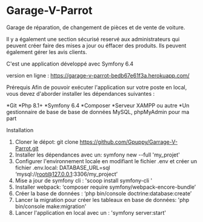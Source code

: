 # Garage-V-Parrot
Garage de réparation, de changement de pièces et de vente de voiture. 

Il y a également une section sécurisé reservé aux administrateurs qui peuvent créer faire des mises a jour ou éffacer des produits. Ils peuvent également gérer les avis clients. 

C'est une application développé avec Symfony 6.4

version en ligne : https://garage-v-parrot-bedb67e61f3a.herokuapp.com/

Prérequis
Afin de pouvoir exécuter l'application sur votre poste en local, vous devez d'aborder installer les dépendances suivantes :

*Git
*Php 8.1+
*Symfony 6.4
*Composer
*Serveur XAMPP ou autre
*Un gestionnaire de base de base de données MySQL, phpMyAdmin pour ma part

Installation

1. Cloner le dépot: git clone https://github.com/Gpuppy/Garrage-V-Parrot.git
2. Installer les dépendances avec un: symfony new --full 'my_projet'
3. Configurer l'environnement locale en modifiant le fichier .env et créer un fichier .env.local:
   DATABASE_URL=sql ‘mysql://root@127.0.0.1:3306/my_project’
4. Mise a jour de symfony cli : 'scoop install symfony-cli '
5. Installer webpack: ‘composer require symfony/webpack-encore-bundle’
6. Créer la base de données : ‘php bin/console doctrine:database:create’
7. Lancer la migration pour créer les tableaux en base de données: 'php bin/console make:migration'
8. Lancer l'application en local avec un : 'symfony server:start'
